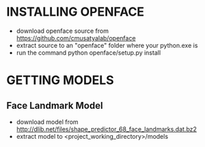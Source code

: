 # INSTALLING OPENFACE

- download openface source from https://github.com/cmusatyalab/openface
- extract source to an "openface" folder where your python.exe is
- run the command python openface/setup.py install

# GETTING MODELS

**Face Landmark Model**
----------

- download model from http://dlib.net/files/shape_predictor_68_face_landmarks.dat.bz2
- extract model to <project_working_directory>/models